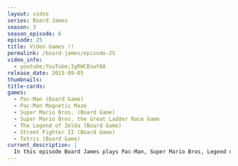 ```yaml
---
layout: video
series: Board James
season: 3
season_episode: 6
episode: 25
title: Video Games !!
permalink: /board-james/episode-25
video_info:
  - youtube;YouTube;IgRWCBiwY8A
release_date: 2015-09-05
thumbnails:
title-cards: 
games:
  - Pac-Man (Board Game)
  - Pac-Man Magnetic Maze
  - Super Mario Bros. (Board Game)
  - Super Mario Bros. the Great Ladder Race Game
  - The Legend of Zelda (Board Game)
  - Street Fighter II (Board Game)
  - Tetris (Board Game)
current_description: |
  In this episode Board James plays Pac-Man, Super Mario Bros, Legend of Zelda, Street Fighter 2 and Tetris!!
---
```


